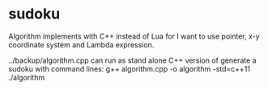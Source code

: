 # sudoku
Algorithm implements with C++ instead of Lua for I want to use pointer, x-y coordinate system and Lambda expression.

../backup/algorithm.cpp can run as stand alone C++ version of generate a sudoku with command lines:
g++ algorithm.cpp -o algorithm -std=c++11
./algorithm
